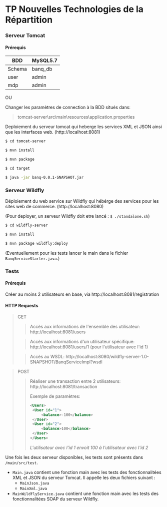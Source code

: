 # TP Nouvelles Technologies de la Répartition

### Serveur Tomcat
#### Prérequis

| BDD | MySQL5.7 |
| ------ | ------ |
| Schema | banq_db |
| user | admin |
| mdp | admin |

OU

Changer les paramètres de connection à la BDD situés dans:
> tomcat-server\src\main\resources\application.properties

Deploiement du serveur tomcat qui heberge les services XML et JSON ainsi que les interfaces web. (http://localhost:8081)
```sh
$ cd tomcat-server
```
```sh
$ mvn install
```
```sh
$ mvn package
```
```sh
$ cd target
```
```sh
$ java -jar banq-0.0.1-SNAPSHOT.jar
```



### Serveur Wildfly
Déploiement du web service sur Wildfly qui hébérge des services pour les sites web de commerce. (http://localhost:8080)

(Pour deployer, un serveur Wildfly doit etre lancé : ``$ ./standalone.sh``)

```sh
$ cd wildfly-server
```
```sh
$ mvn install
```
```sh
$ mvn package wildfly:deploy
```

(Eventuellement pour les tests lancer le main dans le fichier ``BanqServiceStarter.java``.)

### Tests
#### Prérequis

Créer au moins 2 utilisateurs en base, via http://localhost:8081/registration
#### HTTP Requests
> GET
>> Accès aux informations de l'ensemble des utilisateur: http://localhost:8081/users
>
>> Accès aux informations d'un utilisateur spécifique: http://localhost:8081/users/1 (pour l'utilisateur avec l'id 1)
>
>> Accès au WSDL: http://localhost:8080/wildfly-server-1.0-SNAPSHOT/BanqServiceImpl?wsdl

> POST
>> Réaliser une transaction entre 2 utilisateurs: http://localhost:8081/transaction 
>> 
>> Exemple de paramètres:
>> ```xml
>><Users>
>>	<User id="1">	
>>		<balance>-100</balance>
>>	</User>
>>	<User id="2">
>>		<balance>100</balance>
>>	</User>
>></Users>	
>>```
>> <em>L'utilisateur avec l'id 1 envoit 100 à l'utilisateur avec l'id 2</em>

Une fois les deux serveur disponibles, les tests sont présents dans ``/main/src/test``.

- ``Main.java`` contient une fonction main avec les tests des fonctionnalitées XML et JSON du serveur Tomcat. Il appelle les deux fichiers suivant :
	- ``MainJson.java``
	- ``MainXml.java``
- ``MainWildflyService.java`` contient une fonction main avec les tests des fonctionnalitées SOAP du serveur Wildfly.
